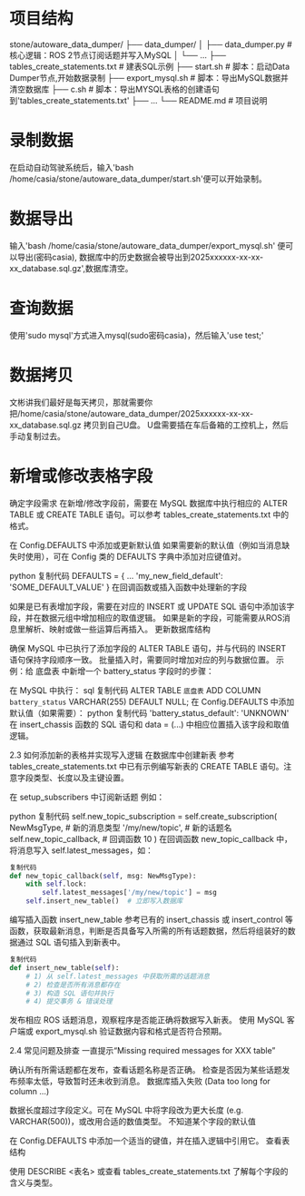 # 项目结构
stone/autoware_data_dumper/
├── data_dumper/
│   ├── data_dumper.py        # 核心逻辑：ROS 2节点订阅话题并写入MySQL
│   └── ...
├── tables_create_statements.txt  # 建表SQL示例
├── start.sh                  # 脚本：启动Data Dumper节点,开始数据录制
├── export_mysql.sh           # 脚本：导出MySQL数据并清空数据库
├── c.sh                      # 脚本：导出MYSQL表格的创建语句到'tables_create_statements.txt'
├── ...
└── README.md                 # 项目说明


# 录制数据
在启动自动驾驶系统后，输入'bash /home/casia/stone/autoware_data_dumper/start.sh'便可以开始录制。

# 数据导出
输入'bash /home/casia/stone/autoware_data_dumper/export_mysql.sh' 便可以导出(密码casia), 数据库中的历史数据会被导出到2025xxxxxx-xx-xx-xx_database.sql.gz',数据库清空。

# 查询数据
使用'sudo mysql'方式进入mysql(sudo密码casia)，然后输入'use test;'

# 数据拷贝
文彬讲我们最好是每天拷贝，那就需要你把/home/casia/stone/autoware_data_dumper/2025xxxxxx-xx-xx-xx_database.sql.gz 拷贝到自己U盘。
U盘需要插在车后备箱的工控机上，然后手动复制过去。


# 新增或修改表格字段
确定字段需求
在新增/修改字段前，需要在 MySQL 数据库中执行相应的 ALTER TABLE 或 CREATE TABLE 语句。可以参考 tables_create_statements.txt 中的格式。

在 Config.DEFAULTS 中添加或更新默认值
如果需要新的默认值（例如当消息缺失时使用），可在 Config 类的 DEFAULTS 字典中添加对应键值对。

python
复制代码
DEFAULTS = {
    ...
    'my_new_field_default': 'SOME_DEFAULT_VALUE'
}
在回调函数或插入函数中处理新的字段

如果是已有表增加字段，需要在对应的 INSERT 或 UPDATE SQL 语句中添加该字段，并在数据元组中增加相应的取值逻辑。
如果是新的字段，可能需要从ROS消息里解析、映射或做一些运算后再插入。
更新数据库结构

确保 MySQL 中已执行了添加字段的 ALTER TABLE 语句，并与代码的 INSERT 语句保持字段顺序一致。
批量插入时，需要同时增加对应的列与数据位置。
示例：给 底盘表 中新增一个 battery_status 字段时的步骤：

在 MySQL 中执行：
sql
复制代码
ALTER TABLE `底盘表` ADD COLUMN `battery_status` VARCHAR(255) DEFAULT NULL;
在 Config.DEFAULTS 中添加默认值（如果需要）：
python
复制代码
'battery_status_default': 'UNKNOWN'
在 insert_chassis 函数的 SQL 语句和 data = (...) 中相应位置插入该字段和取值逻辑。
<a id="如何添加新的表格并实现写入逻辑"></a>

2.3 如何添加新的表格并实现写入逻辑
在数据库中创建新表
参考 tables_create_statements.txt 中已有示例编写新表的 CREATE TABLE 语句。注意字段类型、长度以及主键设置。

在 setup_subscribers 中订阅新话题
例如：

python
复制代码
self.new_topic_subscription = self.create_subscription(
    NewMsgType,                   # 新的消息类型
    '/my/new/topic',             # 新的话题名
    self.new_topic_callback,      # 回调函数
    10
)
在回调函数 new_topic_callback 中，将消息写入 self.latest_messages，如：

```python
复制代码
def new_topic_callback(self, msg: NewMsgType):
    with self.lock:
        self.latest_messages['/my/new/topic'] = msg
    self.insert_new_table()  # 立即写入数据库
```

编写插入函数 insert_new_table
参考已有的 insert_chassis 或 insert_control 等函数，获取最新消息，判断是否具备写入所需的所有话题数据，然后将组装好的数据通过 SQL 语句插入到新表中。

```python
复制代码
def insert_new_table(self):
    # 1) 从 self.latest_messages 中获取所需的话题消息
    # 2) 检查是否所有消息都存在
    # 3) 构造 SQL 语句并执行
    # 4) 提交事务 & 错误处理
```

发布相应 ROS 话题消息，观察程序是否能正确将数据写入新表。
使用 MySQL 客户端或 export_mysql.sh 验证数据内容和格式是否符合预期。
<a id="常见问题及排查"></a>

2.4 常见问题及排查
一直提示“Missing required messages for XXX table”

确认所有所需话题都在发布，查看话题名称是否正确。
检查是否因为某些话题发布频率太低，导致暂时还未收到消息。
数据库插入失败 (Data too long for column ...)

数据长度超过字段定义。可在 MySQL 中将字段改为更大长度 (e.g. VARCHAR(500))，或改用合适的数值类型。
不知道某个字段的默认值

在 Config.DEFAULTS 中添加一个适当的键值，并在插入逻辑中引用它。
查看表结构

使用 DESCRIBE <表名> 或查看 tables_create_statements.txt 了解每个字段的含义与类型。
